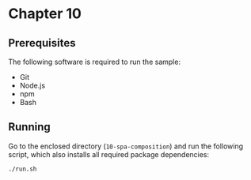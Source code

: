 # Chapter 10

## Prerequisites

The following software is required to run the sample:

- Git
- Node.js
- npm
- Bash

## Running

Go to the enclosed directory (`10-spa-composition`) and run the following script, which also installs all required package dependencies:

```sh
./run.sh
```
